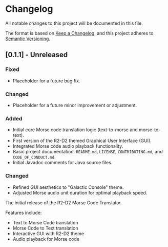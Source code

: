 # Changelog

All notable changes to this project will be documented in this file.

The format is based on [Keep a Changelog](https://keepachangelog.com/en/1.0.0/),
and this project adheres to [Semantic Versioning](https://semver.org/spec/v2.0.0.html).

## [0.1.1] - Unreleased

### Fixed

- Placeholder for a future bug fix.

### Changed

- Placeholder for a future minor improvement or adjustment.

### Added

- Initial core Morse code translation logic (text-to-morse and morse-to-text).
- First version of the R2-D2 themed Graphical User Interface (GUI).
- Integrated Morse code audio playback functionality.
- Basic project documentation: `README.md`, `LICENSE`, `CONTRIBUTING.md`, and `CODE_OF_CONDUCT.md`.
- Initial Javadoc comments for Java source files.

### Changed

- Refined GUI aesthetics to "Galactic Console" theme.
- Adjusted Morse audio unit duration for optimal playback speed.

The initial release of the R2-D2 Morse Code Translator.

Features include:

- Text to Morse Code translation
- Morse Code to Text translation
- Interactive GUI with R2-D2 theme
- Audio playback for Morse code
